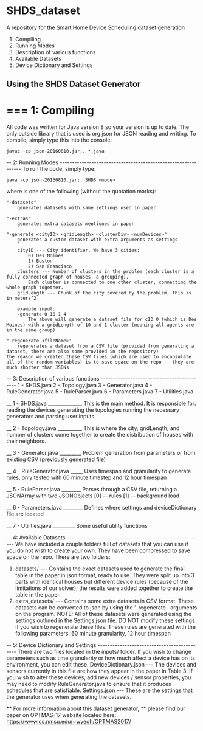 # SHDS_dataset
A repository for the Smart Home Device Scheduling dataset generation

 1) Compiling
 2) Running Modes
 3) Description of various functions
 4) Available Datasets
 5) Device Dictionary and Settings


## Using the SHDS Dataset Generator
=== 
1: Compiling
===
All code was written for Java version 8 so your version is up to date.
The only outside library that is used is org.json for JSON reading and writing.
To compile, simply type this into the console:

    javac -cp json-20160810.jar;. *.java
    
-- 2: Running Modes --------------------------------------------------------------
To run the code, simply type:

    java -cp json-20160810.jar;. SHDS <mode>

where <mode> is one of the following (without the quotation marks):

    "-datasets"
        generates datasets with same settings used in paper

    "-extras"
        generates extra datasets mentioned in paper

    "-generate <cityID> <gridLength> <clusterDiv> <numDevices>"
        generates a custom dataset with extra arguments as settings
        
        cityID --- City identifier. We have 3 cities:
            0) Des Moines
            1) Boston
            2) San Francisco
        clusters --- Number of clusters in the problem (each cluster is a fully connected graph of houses, a grouping).
            Each cluster is connected to one other cluster, connecting the whole graph together.
        gridLength --- Chunk of the city covered by the problem, this is in meters^2

        example input:
        -generate 0 10 1 4
            The above will generate a dataset file for cID 0 (which is Des Moines) with a gridLength of 10 and 1 cluster (meaning all agents are in the same group)

    "-regenerate <fileName>"
        regenerates a dataset from a CSV file (provided from generating a dataset, there are also some provided in the repository)
	the reason we created these CSV files (which are used to encapsulate all of the random variables) is to save space on the repo -- they are much shorter than JSONs
        
-- 3: Description of various functions -------------------------------------------
1 - SHDS.java
2 - Topology.java
3 - Generator.java
4 - RuleGenerator.java
5 - RuleParser.java
6 - Parameters.java
7 - Utilities.java

__ 1 - SHDS.java ______________
This is the main method.
It is responsible for:
    reading the devices
    generating the topologies
    running the necessary generators and parsing user inputs
    
__ 2 - Topology.java __________
This is where the city, gridLength, and number of clusters come together to create the distribution of houses with their neighbors.

__ 3 - Generator.java _________
Problem generation from parameters or from existing CSV (previously generated file)

__ 4 - RuleGenerator.java _____
Uses timespan and granularity to generate rules, only tested with 60 minute timestep and 12 hour timespan

__ 5 - RuleParser.java ________
Parses through a CSV file, returning a JSONArray with two JSONObjects
[0] -- rules
[1] -- background load

__ 6 - Parameters.java ________
Defines where settings and deviceDictionary file are located

__ 7 - Utilities.java _________
Some useful utility functions

-- 4: Available Datasets --------------------------------------------------------
We have included a couple folders full of datasets that you can use if you do not wish to create your own.
They have been compressed to save space on the repo.
There are two folders:
 1) datasets/
    --- Contains the exact datasets used to generate the final table in the paper in json format, ready to use.
        They were split up into 3 parts with identical houses but different device rules (because of the limitations of our solver); the results were added together to create the table in the paper.
 2) extra_datasets/
    --- Contains some extra datasets in CSV format. These datasets can be converted to json by using the '-regenerate <filename>' arguments on the program.
NOTE: All of these datasets were generated using the settings outlined in the Settings.json file. DO NOT modify these settings if you wish to regenerate these files.
      These rules are generated with the following parameters: 60 minute granularity, 12 hour timespan

-- 5: Device Dictionary and Settings --------------------------------------------
There are two files located in the inputs/ folder. If you wish to change parameters such as time granularity or how much affect a device has on its environment, you can edit these.
DeviceDictionary.json --- The devices and sensors currently in this file are how they appear in the paper in Table 3.
                          If you wish to alter these devices, add new devices / sensor properties, you may need to modify RuleGenerator.java to ensure that it produces schedules that are satisfiable.
Settings.json         --- These are the settings that the generator uses when generating the datasets.

** For more information about this dataset generator,
** please find our paper on OPTMAS-17 website located here: https://www.cs.nmsu.edu/~wyeoh/OPTMAS2017/
